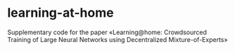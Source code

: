 # learning-at-home
Supplementary code for the paper «Learning@home: Crowdsourced Training of Large Neural Networks using Decentralized Mixture-of-Experts»
